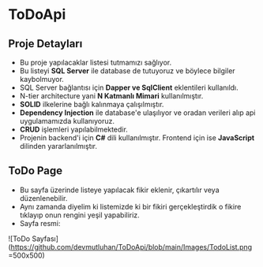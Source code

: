 # ToDoApi

## Proje Detayları
- Bu proje yapılacaklar listesi tutmamızı sağlıyor.
- Bu listeyi __SQL Server__ ile database de tutuyoruz ve böylece bilgiler kaybolmuyor.
- SQL Server bağlantısı için __Dapper ve SqlClient__ eklentileri kullanıldı.
- N-tier architecture yani __N Katmanlı Mimari__ kullanılmıştır.
- __SOLID__ ilkelerine bağlı kalınmaya çalışılmıştır.
- __Dependency Injection__ ile database'e ulaşılıyor ve oradan verileri alıp api uygulamamızda kullanıyoruz.
- __CRUD__ işlemleri yapılabilmektedir.
- Projenin backend'i için __C#__ dili kullanılmıştır. Frontend için ise __JavaScript__ dilinden yararlanılmıştır.

## ToDo Page
- Bu sayfa üzerinde listeye yapılacak fikir eklenir, çıkartılır veya düzenlenebilir.
- Aynı zamanda diyelim ki listemizde ki bir fikiri gerçekleştirdik o fikire tıklayıp onun rengini yeşil yapabiliriz.
- Sayfa resmi:

![ToDo Sayfası](https://github.com/devmutluhan/ToDoApi/blob/main/Images/TodoList.png =500x500)
